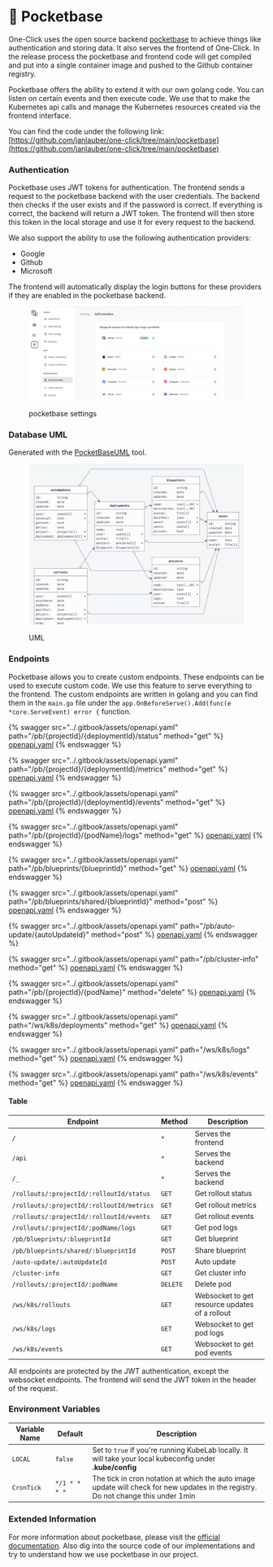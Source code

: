 # 👖 Pocketbase

One-Click uses the open source backend [pocketbase](https://pocketbase.io) to achieve things like authentication and storing data. It also serves the frontend of One-Click. In the release process the pocketbase and frontend code will get compiled and put into a single container image and pushed to the Github container registry.

Pocketbase offers the ability to extend it with our own golang code. You can listen on certain events and then execute code. We use that to make the Kubernetes api calls and manage the Kubernetes resources created via the frontend interface.

You can find the code under the following link: [https://github.com/janlauber/one-click/tree/main/pocketbase](https://github.com/janlauber/one-click/tree/main/pocketbase)

### Authentication

Pocketbase uses JWT tokens for authentication. The frontend sends a request to the pocketbase backend with the user credentials. The backend then checks if the user exists and if the password is correct. If everything is correct, the backend will return a JWT token. The frontend will then store this token in the local storage and use it for every request to the backend.

We also support the ability to use the following authentication providers:

* Google
* Github
* Microsoft

The frontend will automatically display the login buttons for these providers if they are enabled in the pocketbase backend.

<figure><img src="../.gitbook/assets/image (5) (1) (1) (1) (1).png" alt=""><figcaption><p>pocketbase settings</p></figcaption></figure>

### Database UML

Generated with the [PocketBaseUML](https://pocketbase-uml.github.io) tool.

<figure><img src="../.gitbook/assets/pb_diagram.png" alt=""><figcaption><p>UML</p></figcaption></figure>

### Endpoints

Pocketbase allows you to create custom endpoints. These endpoints can be used to execute custom code. We use this feature to serve everything to the frontend. The custom endpoints are written in golang and you can find them in the `main.go` file under the `app.OnBeforeServe().Add(func(e *core.ServeEvent) error {` function.

{% swagger src="../.gitbook/assets/openapi.yaml" path="/pb/{projectId}/{deploymentId}/status" method="get" %}
[openapi.yaml](../.gitbook/assets/openapi.yaml)
{% endswagger %}

{% swagger src="../.gitbook/assets/openapi.yaml" path="/pb/{projectId}/{deploymentId}/metrics" method="get" %}
[openapi.yaml](../.gitbook/assets/openapi.yaml)
{% endswagger %}

{% swagger src="../.gitbook/assets/openapi.yaml" path="/pb/{projectId}/{deploymentId}/events" method="get" %}
[openapi.yaml](../.gitbook/assets/openapi.yaml)
{% endswagger %}

{% swagger src="../.gitbook/assets/openapi.yaml" path="/pb/{projectId}/{podName}/logs" method="get" %}
[openapi.yaml](../.gitbook/assets/openapi.yaml)
{% endswagger %}

{% swagger src="../.gitbook/assets/openapi.yaml" path="/pb/blueprints/{blueprintId}" method="get" %}
[openapi.yaml](../.gitbook/assets/openapi.yaml)
{% endswagger %}

{% swagger src="../.gitbook/assets/openapi.yaml" path="/pb/blueprints/shared/{blueprintId}" method="post" %}
[openapi.yaml](../.gitbook/assets/openapi.yaml)
{% endswagger %}

{% swagger src="../.gitbook/assets/openapi.yaml" path="/pb/auto-update/{autoUpdateId}" method="post" %}
[openapi.yaml](../.gitbook/assets/openapi.yaml)
{% endswagger %}

{% swagger src="../.gitbook/assets/openapi.yaml" path="/pb/cluster-info" method="get" %}
[openapi.yaml](../.gitbook/assets/openapi.yaml)
{% endswagger %}

{% swagger src="../.gitbook/assets/openapi.yaml" path="/pb/{projectId}/{podName}" method="delete" %}
[openapi.yaml](../.gitbook/assets/openapi.yaml)
{% endswagger %}

{% swagger src="../.gitbook/assets/openapi.yaml" path="/ws/k8s/deployments" method="get" %}
[openapi.yaml](../.gitbook/assets/openapi.yaml)
{% endswagger %}

{% swagger src="../.gitbook/assets/openapi.yaml" path="/ws/k8s/logs" method="get" %}
[openapi.yaml](../.gitbook/assets/openapi.yaml)
{% endswagger %}

{% swagger src="../.gitbook/assets/openapi.yaml" path="/ws/k8s/events" method="get" %}
[openapi.yaml](../.gitbook/assets/openapi.yaml)
{% endswagger %}

#### Table

| Endpoint                                  | Method   | Description                                    |
| ----------------------------------------- | -------- | ---------------------------------------------- |
| `/`                                       | `*`      | Serves the frontend                            |
| `/api`                                    | `*`      | Serves the backend                             |
| `/_`                                      | `*`      | Serves the backend                             |
| `/rollouts/:projectId/:rolloutId/status`  | `GET`    | Get rollout status                             |
| `/rollouts/:projectId/:rolloutId/metrics` | `GET`    | Get rollout metrics                            |
| `/rollouts/:projectId/:rolloutId/events`  | `GET`    | Get rollout events                             |
| `/rollouts/:projectId/:podName/logs`      | `GET`    | Get pod logs                                   |
| `/pb/blueprints/:blueprintId`             | `GET`    | Get blueprint                                  |
| `/pb/blueprints/shared/:blueprintId`      | `POST`   | Share blueprint                                |
| `/auto-update/:autoUpdateId`              | `POST`   | Auto update                                    |
| `/cluster-info`                           | `GET`    | Get cluster info                               |
| `/rollouts/:projectId/:podName`           | `DELETE` | Delete pod                                     |
| `/ws/k8s/rollouts`                        | `GET`    | Websocket to get resource updates of a rollout |
| `/ws/k8s/logs`                            | `GET`    | Websocket to get pod logs                      |
| `/ws/k8s/events`                          | `GET`    | Websocket to get pod events                    |

All endpoints are protected by the JWT authentication, except the websocket endpoints. The frontend will send the JWT token in the header of the request.

### Environment Variables

| Variable Name | Default       | Description                                                                                                                        |
| ------------- | ------------- | ---------------------------------------------------------------------------------------------------------------------------------- |
| `LOCAL`       | `false`       | Set to `true` if you're running KubeLab locally. It will take your local kubeconfig under **.kube/config**                         |
| `CronTick`    | `*/1 * * * *` | The tick in cron notation at which the auto image update will check for new updates in the registry. Do not change this under 1min |

### Extended Information

For more information about pocketbase, please visit the [official documentation](https://pocketbase.io/docs). Also dig into the source code of our implementations and try to understand how we use pocketbase in our project.
